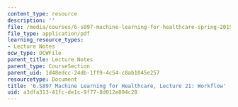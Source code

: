 ```yaml
---
content_type: resource
description: ''
file: /media/courses/6-s897-machine-learning-for-healthcare-spring-2019/a3dfa31341fcde1c9f778d012e804c28_MIT6_S897S19_lec21.pdf
file_type: application/pdf
learning_resource_types:
- Lecture Notes
ocw_type: OCWFile
parent_title: Lecture Notes
parent_type: CourseSection
parent_uid: 1d48edcc-24db-1ff9-4c54-c8ab1045e257
resourcetype: Document
title: '6.S897 Machine Learning for Healthcare, Lecture 21: Workflow'
uid: a3dfa313-41fc-de1c-9f77-8d012e804c28
---
```

